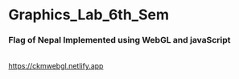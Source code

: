 # Graphics_Lab_6th_Sem
<h3>Flag of Nepal Implemented using WebGL and javaScript</h3>
<br/>
<a href="https://ckmwebgl.netlify.app" target="_blank">https://ckmwebgl.netlify.app</a>

